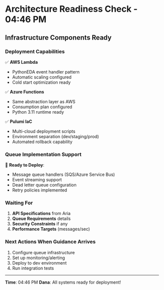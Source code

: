 # Architecture Readiness Check - 04:46 PM

## Infrastructure Components Ready

### Deployment Capabilities
✅ **AWS Lambda**
- PythonEDA event handler pattern
- Automatic scaling configured
- Cold start optimization ready

✅ **Azure Functions** 
- Same abstraction layer as AWS
- Consumption plan configured
- Python 3.11 runtime ready

✅ **Pulumi IaC**
- Multi-cloud deployment scripts
- Environment separation (dev/staging/prod)
- Automated rollback capability

### Queue Implementation Support
🔧 **Ready to Deploy**:
- Message queue handlers (SQS/Azure Service Bus)
- Event streaming support
- Dead letter queue configuration
- Retry policies implemented

### Waiting For
1. **API Specifications** from Aria
2. **Queue Requirements** details
3. **Security Constraints** if any
4. **Performance Targets** (messages/sec)

### Next Actions When Guidance Arrives
1. Configure queue infrastructure
2. Set up monitoring/alerting
3. Deploy to dev environment
4. Run integration tests

---
**Time**: 04:46 PM
**Dana**: All systems ready for deployment!